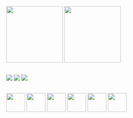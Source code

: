 <div>

<img height="150" src="https://github-readme-stats.vercel.app/api?username=gabrielreboucasc&show_icons=true&theme=radical" />
<img height="150" src="https://github-readme-stats.vercel.app/api/top-langs/?username=gabrielreboucasc&layout=compact&langs_count=6&theme=radical" />


</div>

##

<div>
<a href="maito:gabrielreboucasc01@gmail.com" target="_blank" ><img src="https://img.shields.io/badge/Gmail-D14836?style=for-the-badge&logo=gmail&logoColor=white" target="_blank" /></a>
<a href="https://www.linkedin.com/in/gabrielreboucas"  target="_blank" ><img target="_blank" src="https://img.shields.io/badge/LinkedIn-0077B5?style=for-the-badge&logo=linkedin&logoColor=white" /></a>
<a href="https://www.instagram.com/gabrielreboucasc/"  target="_blank" ><img  target="_blank" src="https://img.shields.io/badge/Instagram-E4405F?style=for-the-badge&logo=instagram&logoColor=white" /></a>
</div>

##

<div>
<img src="https://cdn.jsdelivr.net/gh/devicons/devicon/icons/c/c-original.svg" height="50" />
<img src="https://cdn.jsdelivr.net/gh/devicons/devicon/icons/cplusplus/cplusplus-original.svg" height="50" />
<img src="https://cdn.jsdelivr.net/gh/devicons/devicon/icons/python/python-original-wordmark.svg" height="50"  />
<img src="https://cdn.jsdelivr.net/gh/devicons/devicon/icons/javascript/javascript-original.svg" height="50" />
<img src="https://cdn.jsdelivr.net/gh/devicons/devicon/icons/mysql/mysql-original-wordmark.svg" height="50" />
<img src="https://cdn.jsdelivr.net/gh/devicons/devicon/icons/linux/linux-original.svg" height="50"  />

<div>

